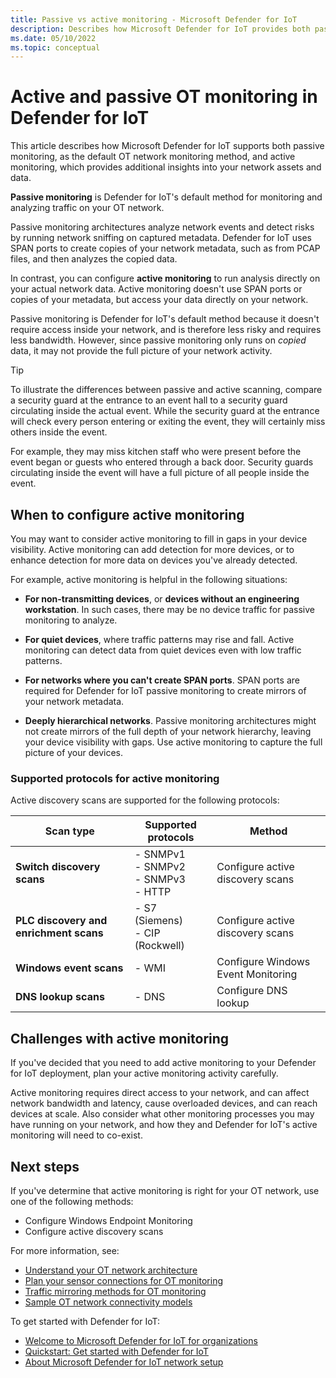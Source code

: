```yaml
---
title: Passive vs active monitoring - Microsoft Defender for IoT
description: Describes how Microsoft Defender for IoT provides both passive and active monitoring on your network devices, and provides guidance as to when to use each method.
ms.date: 05/10/2022
ms.topic: conceptual
---
```


# Active and passive OT monitoring in Defender for IoT

This article describes how Microsoft Defender for IoT supports both passive monitoring, as the default OT network monitoring method, and active monitoring, which provides additional insights into your network assets and data.

**Passive monitoring** is Defender for IoT's default method for monitoring and analyzing traffic on your OT network.

Passive monitoring architectures analyze network events and detect risks by running network sniffing on captured metadata. Defender for IoT uses SPAN ports to create copies of your network metadata, such as from PCAP files, and then analyzes the copied data.

In contrast, you can configure **active monitoring** to run analysis directly on your actual network data. Active monitoring doesn't use SPAN ports or copies of your metadata, but access your data directly on your network.

Passive monitoring is Defender for IoT's default method because it doesn't require access inside your network, and is therefore less risky and requires less bandwidth. However, since passive monitoring only runs on *copied* data, it may not provide the full picture of your network activity.

> [!TIP]
> To illustrate the differences between passive and active scanning, compare a security guard at the entrance to an event hall to a security guard circulating inside the actual event. While the security guard at the entrance will check every person entering or exiting the event, they will certainly miss others inside the event.
>
> For example, they may miss kitchen staff who were present before the event began or guests who entered through a back door. Security guards circulating inside the event will have a full picture of all people inside the event.

## When to configure active monitoring

You may want to consider active monitoring to fill in gaps in your device visibility. Active monitoring can add detection for more devices, or to enhance detection for more data on devices you've already detected.

For example, active monitoring is helpful in the following situations:

- **For non-transmitting devices**, or **devices without an engineering workstation**. In such cases, there may be no device traffic for passive monitoring to analyze.

- **For quiet devices**, where traffic patterns may rise and fall. Active monitoring can detect data from quiet devices even with low traffic patterns.

- **For networks where you can't create SPAN ports**. SPAN ports are required for Defender for IoT passive monitoring to create mirrors of your network metadata.

- **Deeply hierarchical networks**. Passive monitoring architectures might not create mirrors of the full depth of your network hierarchy, leaving your device visibility with gaps. Use active monitoring to capture the full picture of your devices.

### Supported protocols for active monitoring

Active discovery scans are supported for the following protocols:

|Scan type  |Supported protocols  | Method |
|---------|---------|---------|
|**Switch discovery scans**     |  - SNMPv1<br>- SNMPv2<br>- SNMPv3<br>- HTTP       | Configure active discovery scans |
|**PLC discovery and enrichment scans**     | - S7 (Siemens) <br>- CIP (Rockwell)        | Configure active discovery scans |
|**Windows event scans** | - WMI | Configure Windows Event Monitoring |
|**DNS lookup scans** | - DNS | Configure DNS lookup |

## Challenges with active monitoring

If you've decided that you need to add active monitoring to your Defender for IoT deployment, plan your active monitoring activity carefully.

Active monitoring requires direct access to your network, and can affect network bandwidth and latency, cause overloaded devices, and can reach devices at scale. Also consider what other monitoring processes you may have running on your network, and how they and Defender for IoT's active monitoring will need to co-exist.



## Next steps

If you've determine that active monitoring is right for your OT network, use one of the following methods:

- Configure Windows Endpoint Monitoring
- Configure active discovery scans

For more information, see:

- [Understand your OT network architecture](understand-network-architecture.md)
- [Plan your sensor connections for OT monitoring](plan-network-monitoring.md)
- [Traffic mirroring methods for OT monitoring](traffic-mirroring-methods.md)
- [Sample OT network connectivity models](sample-connectivity-models.md)

To get started with Defender for IoT:

- [Welcome to Microsoft Defender for IoT for organizations](overview.md)
- [Quickstart: Get started with Defender for IoT](getting-started.md)
- [About Microsoft Defender for IoT network setup](how-to-set-up-your-network.md)
